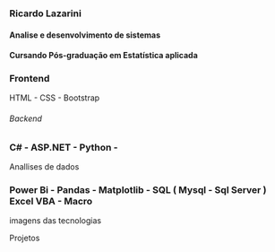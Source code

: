 <h3>Ricardo Lazarini</h3>
<h4>Analise e desenvolvimento de sistemas</h4>
<h4> Cursando Pós-graduação em Estatística aplicada </h4>
<h3>Frontend</h3>
<hp>HTML -  CSS - Bootstrap </p>

<h6>Backend</h6>
<h3> C# - ASP.NET - Python - </h3>


Anallises de dados
<h3> Power Bi - Pandas - Matplotlib - SQL ( Mysql - Sql Server ) Excel VBA - Macro </h3>

imagens das tecnologias

Projetos
